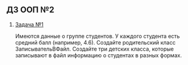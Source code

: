 ## ДЗ ООП №2
1. [Задача №1](task1/src/Main.java)

   Имеются данные о группе студентов. У каждого студента есть средний балл (например, 4.6). Создайте родительский класс ЗаписывательВФайл. Создайте три детских класса, которые записывают в файл информацию о студентах в разных формах.